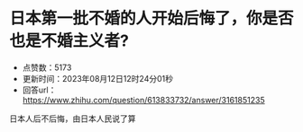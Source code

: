 # 日本第一批不婚的人开始后悔了，你是否也是不婚主义者?
- 点赞数：5173
- 更新时间：2023年08月12日12时24分01秒
- 回答url：https://www.zhihu.com/question/613833732/answer/3161851235
<body>
 <p data-pid="FIkluUS0">日本人后不后悔，由日本人民说了算</p>
</body>